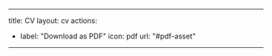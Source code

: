 
---
title: CV
layout: cv
actions:
  - label: "Download as PDF"
    icon: pdf
    url: "#pdf-asset"
---
